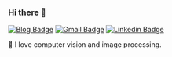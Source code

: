 ### Hi there 👋
[![Blog Badge](https://img.shields.io/badge/Web-HarukiYqM-orange)](https//yiqunm2.web.illinois.edu)
[![Gmail Badge](https://img.shields.io/badge/-meiyiqun2@gmail.com-RED?style=flat-square&labelColor=RED&logo=Gmail&logoColor=white&link=mailto:cmchoi9901@gmail.com)](meiyiqun2@gmail.com)
[![Linkedin Badge](https://img.shields.io/badge/-HarukiYqM-blue?style=flat-square&logo=Linkedin&logoColor=white&link=https://www.linkedin.com/in/yiqun-mei-969baa147/)](https://www.linkedin.com/in/yiqun-mei-969baa147)

🔭 I love computer vision and image processing.

